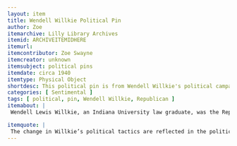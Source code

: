```yaml
---
layout: item
title: Wendell Willkie Political Pin
author: Zoe
itemarchive: Lilly Library Archives
itemid: ARCHIVEITEMIDHERE
itemurl:
itemcontributor: Zoe Swayne
itemcreator: unknown
itemsubject: political pins 
itemdate: circa 1940
itemtype: Physical Object
shortdesc: This political pin is from Wendell Willkie's political campaign against Franklin D. Roosevelt in 1940. 
categories: [ Sentimental ]
tags: [ political, pin, Wendell Willkie, Republican ]
itemabout: |
 Wendell Lewis Willkie, an Indiana University law graduate, was the Republican presidential nominee in the 1940 election.The pins were manufactured around the time he was campaigning. During this time, World War II was beginning to concern America and there was growth in popularity of globalism. There was a serious lack of potential candidates in the Republican party that Republican constituents were pleased with, as other potential candidates were too concerned with domestic policy instead of foreign policy. Although Willkie started as a popular choice, the enthusiam began to die down. He inadvertently presented himself as Franklin Roosevelt, but with a few adjustments. In an effort to win, he changed campaign tactics to attack Roosevelt, which worked well enough to convince Roosevelt to begin campaigning much more heavily. Ultimately, Willkie lost the presidential election to Roosevelt. [More information about Willkie's campaign is in the article "Politics in an Age of Crisis: America, and Indiana, in the Election of 1940"(https://www.jstor.org/stable/27791398?seq=1#metadata_info_tab_contents).

itemquote: |
 The change in Willkie’s political tactics are reflected in the political pins that were produced during his campaign. The popularity of the political buttons that ridiculed Roosevelt for running for a third term showed how the population received Willkie’s change in political tactics, as well as what specifically was negative about running for a third term.
---
```

